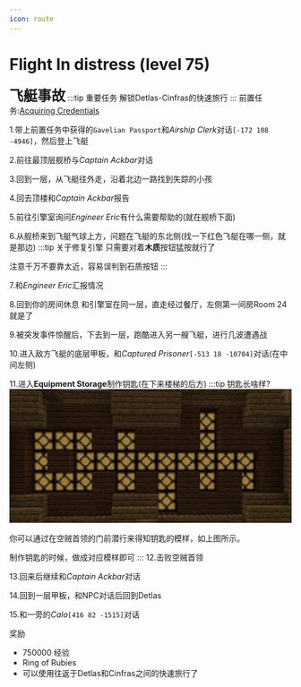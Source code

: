 ```yaml
---
icon: route
---
```


# Flight In distress (level 75)
<span style="font-size: 25px;">**飞艇事故**</span>
:::tip 重要任务
解锁Detlas-Cinfras的快速旅行
:::
前置任务:[Acquiring Credentials](/WynncraftCNguide/quests/lvl71-80/level%2074%20-%20Aquiring%20of%20Credentials.html)


1.带上前置任务中获得的`Gavelian Passport`和*Airship Clerk*对话`[-172 108 -4946]`，然后登上飞艇

2.前往最顶层舰桥与*Captain Ackbar*对话

3.回到一层，从飞艇往外走，沿着北边一路找到失踪的小孩

4.回去顶楼和*Captain Ackbar*报告

5.前往引擎室询问*Engineer Eric*有什么需要帮助的(就在舰桥下面)

6.从舰桥来到飞艇气球上方，问题在飞艇的东北侧(找一下红色飞艇在哪一侧，就是那边)
:::tip 关于修复引擎
只需要对着**木质**按钮猛按就行了

注意千万不要靠太近，容易误判到石质按钮
:::

7.和*Engineer Eric*汇报情况

8.回到你的房间休息
和引擎室在同一层，直走经过餐厅，左侧第一间房Room 24就是了

9.被突发事件惊醒后，下去到一层，跑酷进入另一艘飞艇，进行几波遭遇战

10.进入敌方飞艇的底层甲板，和*Captured Prisoner*`[-513 18 -10704]`对话(在中间左侧)

11.进入**Equipment Storage**制作钥匙(在下来楼梯的后方)
:::tip 钥匙长啥样?
![](/assets/img/lvl75-1.jpg)

你可以通过在空贼首领的门前潜行来得知钥匙的模样，如上图所示。

制作钥匙的时候，做成对应模样即可
:::
12.击败空贼首领

13.回来后继续和*Captain Ackbar*对话

14.回到一层甲板，和NPC对话后回到Detlas

15.和一旁的*Calo*`[416 82 -1515]`对话



奖励
+ 750000 经验
+ Ring of Rubies
+ 可以使用往返于Detlas和Cinfras之间的快速旅行了
